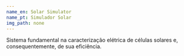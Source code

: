 ```yaml
---
name_en: Solar Simulator
name_pt: Simulador Solar
img_path: none
---
```

Sistema fundamental na caracterização elétrica de células solares e,
consequentemente, de sua eficiência.
